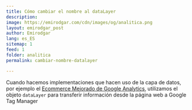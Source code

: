 ```yaml
---
title: Cómo cambiar el nombre al dataLayer
description: 
image: https://emirodgar.com/cdn/images/og/analitica.png
layout: emirodgar_post
author: Emirodgar
lang: es_ES
sitemap: 1
feed: 1
folder: analitica
permalink: cambiar-nombre-datalayer

---
```


Cuando hacemos implementaciones que hacen uso de la capa de datos, por ejemplo el [Ecommerce Mejorado de Google Analytics](https://emirodgar.com/analytics-ecommerce-capa-de-datos), utilizamos el objeto `dataLayer` para transferir información desde la página web a Google Tag Manager 
<!--stackedit_data:
eyJoaXN0b3J5IjpbLTMwNDQ2ODA1NV19
-->